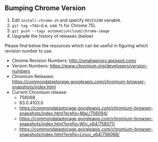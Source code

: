 ## Bumping Chrome Version

1. Edit `install-chrome.sh` and specify `REVISION` variable.
2. `git tag <TAG>`(i.e. use `75` for Chrome 75).
3. `git push --tags automationcloud/chrome-image`
4. Upgrade the history of releases (below)

Please find below the resources which can be useful in figuring which revision number to use.

- Chrome Revision Numbers: http://omahaproxy.appspot.com/
- Version Numbers: https://www.chromium.org/developers/version-numbers
- Chromium Releases: https://commondatastorage.googleapis.com/chromium-browser-snapshots/index.html
- Current Chromium release:
    - 756066
    - 83.0.4103.0
    - https://commondatastorage.googleapis.com/chromium-browser-snapshots/index.html?prefix=Mac/756094/
    - https://commondatastorage.googleapis.com/chromium-browser-snapshots/index.html?prefix=Win_x64/756071/
    - https://commondatastorage.googleapis.com/chromium-browser-snapshots/index.html?prefix=Linux_x64/756066/
